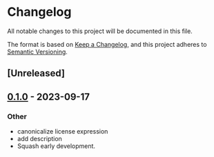 # Changelog
All notable changes to this project will be documented in this file.

The format is based on [Keep a Changelog](https://keepachangelog.com/en/1.0.0/),
and this project adheres to [Semantic Versioning](https://semver.org/spec/v2.0.0.html).

## [Unreleased]

## [0.1.0](https://github.com/jlogan03/strobe/releases/tag/v0.1.0) - 2023-09-17

### Other
- canonicalize license expression
- add description
- Squash early development.
